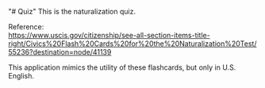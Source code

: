 "# Quiz" 
This is the naturalization quiz.

Reference:  
https://www.uscis.gov/citizenship/see-all-section-items-title-right/Civics%20Flash%20Cards%20for%20the%20Naturalization%20Test/55236?destination=node/41139

This application mimics the utility of these flashcards, but only in U.S. English.

